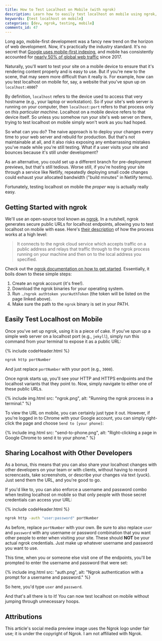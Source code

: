 ```yaml
---
title: How to Test Localhost on Mobile (with ngrok)
description: Learn how to easily test localhost on mobile using ngrok, without deploying a single line of code.
keywords: [test localhost on mobile]
categories: [dev, ngrok, testing, mobile]
comments_id: 47
---
```


Long ago, mobile-first development was a fancy new trend on the horizon of web development. Now, it's practically the industry standard. It's no secret that [Google uses mobile-first indexing](https://developers.google.com/search/mobile-sites/mobile-first-indexing), and mobile has consistently accounted for [nearly 50% of global web traffic](https://www.statista.com/statistics/277125/share-of-website-traffic-coming-from-mobile-devices/#:~:text=Mobile%20accounts%20for%20approximately%20half,since%20the%20beginning%20of%202017.) since 2017.

Naturally, you'll want to test your site on a mobile device to ensure that it's rendering content properly and is easy to use. But if you're new to the scene, that may seem more difficult than it really is. For example, how can you test localhost on mobile for, say, a website that you've spun up on `localhost:4000`?

By definition, `localhost` refers to the device used to access that very hostname (e.g., your laptop or workstation). So if your site's web server is running on your computer, then `localhost:port` refers to that process only on *this particular machine*. Localhost on a mobile device refers to that device itself. So unless you somehow run your site's web server on there, trying to test localhost on mobile simply won't work as you had hoped.

So what can you do? The naive approach is to deploy your changes every time to your web server and rebuild for production. But that's not maintainable at all, and it also risks exposing any embarrassing mistakes you've made while you're still testing. What if a user visits your site and bounces because it's still under development?

As an alternative, you could set up a different branch for pre-deployment previews, but that's still tedious. Worse still, if you're hosting your site through a service like Netlify, repeatedly deploying small code changes could exhaust your allocated bandwidth ("build minutes" in Netlify terms).

Fortunately, testing localhost on mobile the *proper* way is actually really easy.

## Getting Started with ngrok

We'll use an open-source tool known as [ngrok](https://ngrok.com/). In a nutshell, ngrok generates secure public URLs for localhost endpoints, allowing you to test localhost on mobile with ease. Here's [their description](https://ngrok.com/product#:~:text=You%20download%20and%20run%20a,the%20local%20address%20you%20specified.) of how the process works at a high level:

> It connects to the ngrok cloud service which accepts traffic on a public address and relays that traffic through to the ngrok process running on your machine and then on to the local address you specified.

Check out the [ngrok documentation on how to get started](https://dashboard.ngrok.com/get-started/setup). Essentially, it boils down to these simple steps:

1. Create an ngrok account (it's free!).
2. Download the ngrok binaries for your operating system.
3. Run `./ngrok authtoken yourAuthToken` (the token will be listed on the page linked above).
4. Make sure the path to the `ngrok` binary is set in your PATH.

## Easily Test Localhost on Mobile

Once you've set up ngrok, using it is a piece of cake. If you've spun up a simple web server on a localhost port (e.g., `jekyll`), simply run this command from your terminal to expose it as a public URL:

{% include codeHeader.html %}
```bash
ngrok http portNumber
```

And just replace `portNumber` with your port (e.g., `3000`).

Once ngrok starts up, you'll see your HTTP and HTTPS endpoints and the localhost variants that they point to. Now, simply navigate to either one of these public URLs.

{% include img.html src: "ngrok.png", alt: "Running the ngrok process in a terminal." %}

To view the URL on mobile, you can certainly just type it out. However, if you're logged in to Chrome with your Google account, you can simply right-click the page and choose `Send to [your phone]`:

{% include img.html src: "send-to-phone.png", alt: "Right-clicking a page in Google Chrome to send it to your phone." %}

## Sharing Localhost with Other Developers

As a bonus, this means that you can also share your localhost changes with other developers on your team or with clients, without having to record screencasts, take screenshots, or describe your changes via text (yuck). Just send them the URL, and you're good to go.

If you'd like to, you can also enforce a username and password combo when testing localhost on mobile so that only people with those secret credentials can access your URL:

{% include codeHeader.html %}
```bash
ngrok http -auth "user:password" portNumber
```

As before, replace `portNumber` with your own. Be sure to also replace `user` and `password` with any username or password combination that you want other people to enter when visiting your site. These should **NOT** be your actual ngrok credentials. Just make up whatever username and password you want to use.

This time, when you or someone else visit one of the endpoints, you'll be prompted to enter the username and password that were set:

{% include img.html src: "auth.png", alt: "Ngrok authentication with a prompt for a username and password." %}

So here, you'd type `user` and `password`.

And that's all there is to it! You can now test localhost on mobile without jumping through unnecessary hoops.

## Attributions

This article's social media preview image uses the Ngrok logo under fair use; it is under the copyright of Ngrok. I am not affiliated with Ngrok.
